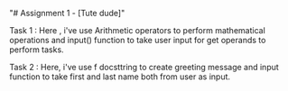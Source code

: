"# Assignment 1 - [Tute dude]" 

Task 1 : Here , i've use Arithmetic operators to perform mathematical operations and input() function to take user input for get operands to perform tasks.

Task 2 : Here, i've use f docsttring to create greeting message and input function to take first and last name both from user as input.
